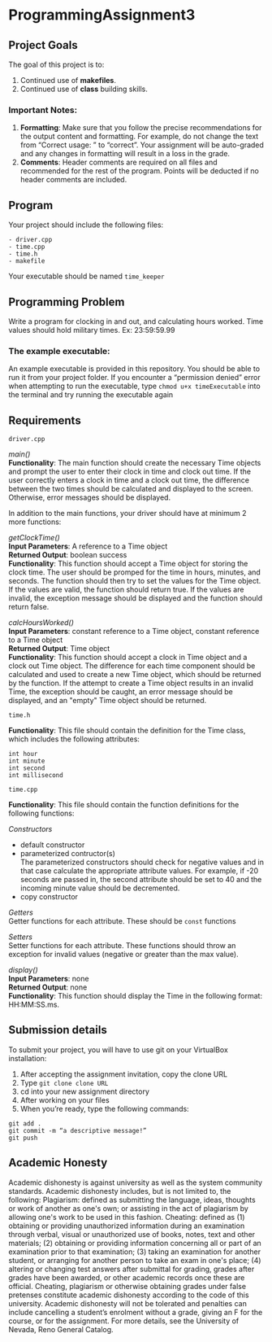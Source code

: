 # ProgrammingAssignment3

## Project Goals
The goal of this project is to:
1.	Continued use of **makefiles**.
2.  Continued use of **class** building skills.
### Important Notes:
1.	**Formatting**: Make sure that you follow the precise recommendations for the output content and formatting. For example, do not change the text from 
“Correct usage: ” to “correct”. 
Your assignment will be auto-graded and any changes in formatting will result in a loss in the grade.
2.	**Comments**: Header comments are required on all files and recommended for the rest of the program. Points will be deducted if no header comments are included.
## Program
Your project should include the following files:
```
- driver.cpp
- time.cpp
- time.h
- makefile  
```
Your executable should be named ```time_keeper```
## Programming Problem
Write a program for clocking in and out, and calculating hours worked. Time values should hold military times. Ex: 23:59:59.99  

### The example executable:
An example executable is provided in this repository. You should be able to run it from your project folder.
If you encounter a “permission denied” error when attempting to run the executable, type ```chmod u+x timeExecutable``` into the terminal and try running the executable again  
## Requirements
```
driver.cpp

```
*main()*  
**Functionality**: The main function should create the necessary Time objects and prompt the user to enter their clock in time and clock out time. If the user correctly enters a clock in time and a clock out time, the difference between the two times should be calculated and displayed to the screen. Otherwise, error messages should be displayed.

In addition to the main functions, your driver should have at minimum 2 more functions:

*getClockTime()*  
**Input Parameters**: A reference to a Time object  
**Returned Output**: boolean success  
**Functionality**: This function should accept a Time object for storing the clock time. The user should be promped for the time in hours, minutes, and seconds. The function should then try to set the values for the Time object. If the values are valid, the function should return true. If the values are invalid, the exception message should be displayed and the function should return false.

*calcHoursWorked()*  
**Input Parameters**: constant reference to a Time object, constant reference to a Time object    
**Returned Output**: Time object  
**Functionality**: This function should accept a clock in Time object and a clock out Time object. The difference for each time component should be calculated and used to create a new Time object, which should be returned by the function. If the attempt to create a Time object results in an invalid Time, the exception should be caught, an error message should be displayed, and an "empty" Time object should be returned.  
```
time.h
```
**Functionality**: This file should contain the definition for the Time class, which includes the following attributes:  
```
int hour
int minute
int second
int millisecond
```
```
time.cpp
```
**Functionality**: This file should contain the function definitions for the following functions:

*Constructors*  
- default constructor
- parameterized contructor(s)  
The parameterized constructors should check for negative values and in that case calculate the appropriate attribute values. For example, if -20 seconds are passed in, the second attribute should be set to 40 and the incoming minute value should be decremented.
- copy constructor  

*Getters*  
Getter functions for each attribute. These should be ```const``` functions  

*Setters*  
Setter functions for each attribute. These functions should throw an exception for invalid values (negative or greater than the max value).  

*display()*  
**Input Parameters**: none  
**Returned Output**: none  
**Functionality**: This function should display the Time in the following format: HH:MM:SS.ms.  

## Submission details
To submit your project, you will have to use git on your VirtualBox installation:
1.	After accepting the assignment invitation, copy the clone URL
2.	Type 
```git clone clone URL```
3.	cd into your new assignment directory
4.	After working on your files
5.	When you’re ready, type the following commands: 
```
git add .
git commit -m “a descriptive message!”
git push
```
## Academic Honesty
Academic dishonesty is against university as well as the system community standards. Academic dishonesty includes, but is not limited to, the following:
Plagiarism: defined as submitting the language, ideas, thoughts or work of another as one's own; or assisting in the act of plagiarism by allowing one's work to be used in this fashion.
Cheating: defined as (1) obtaining or providing unauthorized information during an examination through verbal, visual or unauthorized use of books, notes, text and other materials; (2) obtaining or providing information concerning all or part of an examination prior to that examination; (3) taking an examination for another student, or arranging for another person to take an exam in one's place; (4) altering or changing test answers after submittal for grading, grades after grades have been awarded, or other academic records once these are official.
Cheating, plagiarism or otherwise obtaining grades under false pretenses constitute academic
dishonesty according to the code of this university. Academic dishonesty will not be tolerated and
penalties can include cancelling a student’s enrolment without a grade, giving an F for the course, or for the assignment. For more details, see the University of Nevada, Reno General Catalog.
